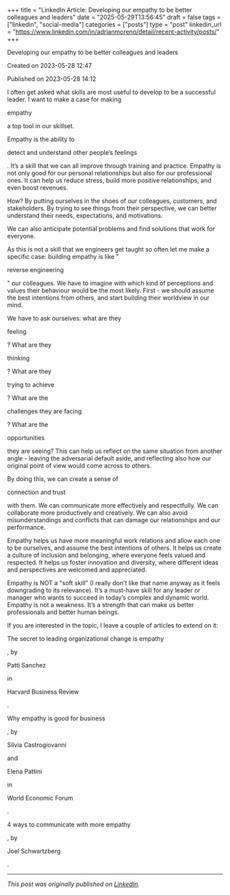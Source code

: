 +++
title = "LinkedIn Article: Developing our empathy to be better colleagues and leaders"
date = "2025-05-29T13:56:45"
draft = false
tags = ["linkedin", "social-media"]
categories = ["posts"]
type = "post"
linkedin_url = "https://www.linkedin.com/in/adrianmoreno/detail/recent-activity/posts/"
+++

Developing our empathy to be better colleagues and leaders

Created on 2023-05-28 12:47

Published on 2023-05-28 14:12

I often get asked what skills are most useful to develop to be a successful leader. I want to make a case for making 

empathy

 a top tool in our skillset.

Empathy is the ability to 

detect and understand other people’s feelings

. It’s a skill that we can all improve through training and practice. Empathy is not only good for our personal relationships but also for our professional ones. It can help us reduce stress, build more positive relationships, and even boost revenues.

How? By putting ourselves in the shoes of our colleagues, customers, and stakeholders. By trying to see things from their perspective, we can better understand their needs, expectations, and motivations. 

We can also anticipate potential problems and find solutions that work for everyone.

As this is not a skill that we engineers get taught so often let me make a specific case: building empathy is like "

reverse engineering

" our colleagues. We have to imagine with which kind of perceptions and values their behaviour would be the most likely. First - we should assume the best intentions from others, and start building their worldview in our mind.

We have to ask ourselves: what are they 

feeling

? What are they 

thinking

? What are they 

trying to achieve

? What are the 

challenges they are facing

? What are the 

opportunities

 they are seeing? This can help us reflect on the same situation from another angle - leaving the adversarial default aside, and reflecting also how our original point of view would come across to others.

By doing this, we can create a sense of 

connection and trust

 with them. We can communicate more effectively and respectfully. We can collaborate more productively and creatively. We can also avoid misunderstandings and conflicts that can damage our relationships and our performance.

Empathy helps us have more meaningful work relations and allow each one to be ourselves, and assume the best intentions of others. It helps us create a culture of inclusion and belonging, where everyone feels valued and respected. It helps us foster innovation and diversity, where different ideas and perspectives are welcomed and appreciated.

Empathy is NOT a "soft skill" (I really don't like that name anyway as it feels downgrading to its relevance). It’s a must-have skill for any leader or manager who wants to succeed in today’s complex and dynamic world. Empathy is not a weakness. It’s a strength that can make us better professionals and better human beings.

If you are interested in the topic, I leave a couple of articles to extend on it:

The secret to leading organizational change is empathy

, by 

Patti Sanchez

 in 

Harvard Business Review

.

Why empathy is good for business

, by 

Silvia Castrogiovanni

 and 

Elena Pattini

 in 

World Economic Forum

.

4 ways to communicate with more empathy

, by 

Joel Schwartzberg

.

---

*This post was originally published on [LinkedIn](https://www.linkedin.com/in/adrianmoreno/recent-activity/all/).*